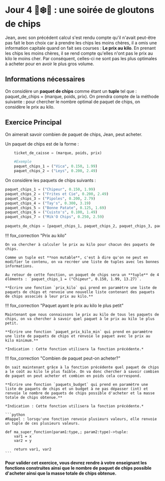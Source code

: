 # Jour 4 🦊❄️🎉 : une soirée de gloutons de chips

Jean, avec son précédent calcul s'est rendu compte qu'il n'avait peut-être pas fait le bon choix car à prendre les chips les moins chères, il a omis une information capitale quand on fait ses courses : **Le prix au kilo**.
En prenant les chips les moins chères, il se rend compte qu'elles n'ont pas le prix au kilo le moins cher. Par conséquent, celles-ci ne sont pas les plus optimales à acheter pour en avoir le plus gros volume.

## Informations nécessaires

On considère un **paquet de chips** comme étant un **tuple** tel que : paquet_de_chips = (marque, poids, prix).
On prendra compte de la méthode suivante : pour chercher le nombre optimal de paquet de chips, on considère le prix au kilo.

## Exercice Principal

On aimerait savoir combien de paquet de chips, Jean, peut acheter.

Un paquet de chips est de la forme :

```python
    ticket_de_caisse = (marque, poids, prix)

    #Exemple
    paquet_chips_1 = ("Vica", 0.150, 1.99)
    paquet_chips_2 = ("Leys", 0.200, 2.49)
```

On considère les paquets de chips suivants :

```python
paquet_chips_1 = ("Chipeur", 0.150, 1.99)
paquet_chips_2 = ("Frites et Cie", 0.200, 2.49)
paquet_chips_3 = ("Pipoles", 0.200, 2.79)
paquet_chips_4 = ("Tay's", 0.300, 3.19)
paquet_chips_5 = ("Bonne Patate", 0.125, 1.69)
paquet_chips_6 = ("Cuisto's", 0.100, 1.49)
paquet_chips_7 = ("Mik'O Chips", 0.250, 2.59)
        
paquets_de_chips = [paquet_chips_1, paquet_chips_2, paquet_chips_3, paquet_chips_4, paquet_chips_5, paquet_chips_6, paquet_chips_7]
```

!!! fox_correction "Prix au kilo"

    On va chercher à calculer le prix au kilo pour chacun des paquets de chips.

    Comme un tuple est **non mutable**, c'est à dire qu'on ne peut en modifier le contenu, on va recréer une liste de tuples avec les bonnes informations.

    Au retour de cette fonction, un paquet de chips sera un **tuple** de 4 éléments : `paquet_chips_1 = ("Chipeur", 0.150, 1.99, 13.27)`.

    **Écrire une fonction `prix_kilo` qui prend en paramètre une liste de paquets de chips et renvoie une nouvelle liste contenant des paquets de chips associés à leur prix au kilo.**

!!! fox_correction "Paquet ayant le prix au kilo le plus petit"

    Maintenant que nous connaissons le prix au kilo de tous les paquets de chips, on va chercher à savoir quel paquet à le prix au kilo le plus petit.

    **Écrire une fonction `paquet_prix_kilo_min` qui prend en paramètre une liste de paquets de chips et renvoie le paquet avec le prix au kilo minimum.**

    *Indication : Cette fonction utilisera la fonction précédente.*

!!! fox_correction "Combien de paquet peut-on acheter?"

    On sait maintenant grâce à la fonction précédente quel paquet de chips a le coût au kilo le plus faible. On va donc chercher à savoir combien de paquet on peut acheter et combien en poids cela correspond.

    **Écrire une fonction `paquets_budget` qui prend en paramètre une liste de paquets de chips et un budget à ne pas dépasser (int) et renvoie le nombre de paquets de chips possible d'acheter et la masse totale de chips obtenue.**

    *Indication : Cette fonction utilisera la fonction précédente.*

    ```python
    #Rappel : lorsqu'une fonction renvoie plusieurs valeurs, elle renvoie un tuple de ces plusieurs valeurs.

    def ma_super_fonction(param1:type,; param2:type)->tuple:
        var1 = x
        var2 = y

        return var1, var2
    ```
    
**Pour valider cet exercice, vous devrez rendre à votre enseignant les fonctions construites ainsi que le nombre de paquet de chips possible d'acheter ainsi que la masse totale de chips obtenue.**
